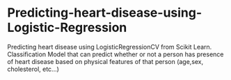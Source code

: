# Predicting-heart-disease-using-Logistic-Regression
Predicting heart disease using LogisticRegressionCV from Scikit Learn.
Classification Model that can predict whether or not a person has presence of heart disease based on physical features of that person (age,sex, cholesterol, etc...)
